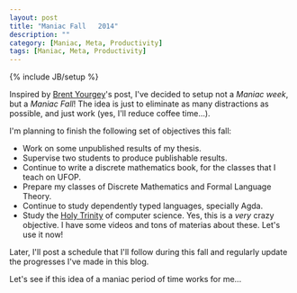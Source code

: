 ```yaml
---
layout: post
title: "Maniac Fall   2014"
description: ""
category: [Maniac, Meta, Productivity]
tags: [Maniac, Meta, Productivity]
---
```

{% include JB/setup %}

Inspired by [Brent Yourgey](http://byorgey.wordpress.com)'s post, I've
decided to setup not a _Maniac week_, but a _Maniac Fall_!
The idea is just to eliminate as many distractions as possible, and
just work (yes, I'll reduce coffee time...).

I'm planning to finish the following set of objectives this
fall:

- Work on some unpublished results of my thesis.
- Supervise two students to produce publishable results.
- Continue to write a discrete mathematics book, for the classes that
   I teach on UFOP.
- Prepare my classes of Discrete Mathematics and Formal Language
  Theory.
- Continue to study dependently typed languages, specially Agda.
- Study the
  [Holy Trinity](http://existentialtype.wordpress.com/2011/03/27/the-holy-trinity/)
  of computer science. Yes, this is a _very_ crazy objective. I have
  some videos and tons of materias about these. Let's use it now!

Later, I'll post a schedule that I'll follow during this fall and
regularly update the progresses I've made in this blog.

Let's see if this idea of a maniac period of time works for me...
